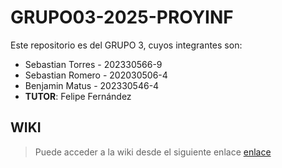 # GRUPO03-2025-PROYINF


Este repositorio es del GRUPO 3, cuyos integrantes son:

 * Sebastian Torres - 202330566-9  
 * Sebastian Romero - 202030506-4  
 * Benjamin Matus   - 202330546-4  
* **TUTOR**: Felipe Fernández 

## WIKI

> Puede acceder a la wiki desde el siguiente enlace [enlace](https://github.com/sebadaba/GRUPO03-2025-PROYINF/wiki)

